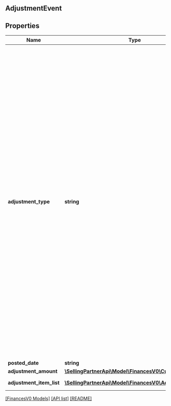 ## AdjustmentEvent

## Properties

Name | Type | Description | Notes
------------ | ------------- | ------------- | -------------
**adjustment_type** | **string** | The type of adjustment.<br><br>Possible values:<br><br>* FBAInventoryReimbursement - An FBA inventory reimbursement to a seller's account. This occurs if a seller's inventory is damaged.<br><br>* ReserveEvent - A reserve event that is generated at the time of a settlement period closing. This occurs when some money from a seller's account is held back.<br><br>* PostageBilling - The amount paid by a seller for shipping labels.<br><br>* PostageRefund - The reimbursement of shipping labels purchased for orders that were canceled or refunded.<br><br>* LostOrDamagedReimbursement - An Amazon Easy Ship reimbursement to a seller's account for a package that we lost or damaged.<br><br>* CanceledButPickedUpReimbursement - An Amazon Easy Ship reimbursement to a seller's account. This occurs when a package is picked up and the order is subsequently canceled. This value is used only in the India marketplace.<br><br>* ReimbursementClawback - An Amazon Easy Ship reimbursement clawback from a seller's account. This occurs when a prior reimbursement is reversed. This value is used only in the India marketplace.<br><br>* SellerRewards - An award credited to a seller's account for their participation in an offer in the Seller Rewards program. Applies only to the India marketplace. | [optional]
**posted_date** | **string** | A date string in ISO 8601 format. | [optional]
**adjustment_amount** | [**\SellingPartnerApi\Model\FinancesV0\Currency**](Currency.md) |  | [optional]
**adjustment_item_list** | [**\SellingPartnerApi\Model\FinancesV0\AdjustmentItem[]**](AdjustmentItem.md) | A list of information about items in an adjustment to the seller's account. | [optional]

[[FinancesV0 Models]](../) [[API list]](../../Api) [[README]](../../../README.md)
